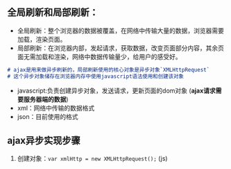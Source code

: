 ## 全局刷新和局部刷新：
- 全局刷新：整个浏览器的数据被覆盖，在网络中传输大量的数据，浏览器需要加载，渲染页面。
- 局部刷新：在浏览器内部，发起请求，获取数据，改变页面部分内容，其余页面无需加载和渲染，网络中数据传输量少，给用户的感受好。

```markdown
# ajax是用来做异步刷新的，局部刷新使用的核心对象是异步对象`XMLHttpRequest`
# 这个异步对象储存在浏览器内存中使用javascript语法使用和创建该对象
```
- javascript:负责创建异步对象，发送请求，更新页面的dom对象
(**ajax请求需要服务器端的数据**)
- xml：网络中传输的数据格式
- json：目前使用的格式


## ajax异步实现步骤
1. 创建对象：`var xmlHttp = new XMLHttpRequest();` (js)
